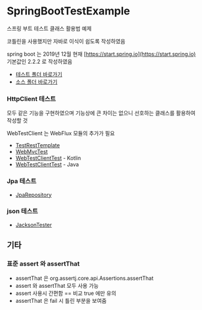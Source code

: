 # SpringBootTestExample
스프링 부트 테스트 클래스 활용법 예제 

코틀린을 사용했지만 자바로 이식이 쉽도록 작성하였음

spring boot 는 2019년 12월 현재 [https://start.spring.io](https://start.spring.io) 기본값인 2.2.2 로 작성하였음

- [테스트 폴더 바로가기](https://github.com/rudty/SpringBootTestExample/tree/master/src/test/kotlin/org/rudtyz/tests)  
- [소스 폴더 바로가기](https://github.com/rudty/SpringBootTestExample/tree/master/src/main/kotlin/org/rudtyz/tests)

### HttpClient 테스트 
모두 같은 기능을 구현하였으며 기능상에 큰 차이는 없으니 선호하는 클래스를 활용하여 작성할 것 
 
WebTestClient 는 WebFlux 모듈의 추가가 필요 
- [TestRestTemplate](https://github.com/rudty/SpringBootTestExample/blob/master/src/test/kotlin/org/rudtyz/tests/webclient/TestRestTemplateTest.kt)
- [WebMvcTest](https://github.com/rudty/SpringBootTestExample/blob/master/src/test/kotlin/org/rudtyz/tests/webclient/WebMvcTest.kt)
- [WebTestClientTest](https://github.com/rudty/SpringBootTestExample/blob/master/src/test/kotlin/org/rudtyz/tests/webclient/WebTestClientTest1.kt) - Kotlin
- [WebTestClientTest](https://github.com/rudty/SpringBootTestExample/blob/master/src/test/kotlin/org/rudtyz/tests/webclient/WebTestClientTest2.java) - Java

### Jpa 테스트
- [JpaRepository](https://github.com/rudty/SpringBootTestExample/tree/master/src/test/kotlin/org/rudtyz/tests/jpa)

### json 테스트
- [JacksonTester](https://github.com/rudty/SpringBootTestExample/blob/master/src/test/kotlin/org/rudtyz/tests/json/JsonTest.kt)

## 기타 
### 표준 assert 와 assertThat
- assertThat 은 org.assertj.core.api.Assertions.assertThat
- assert 와 assertThat 모두 사용 가능 
- assert 사용시 간편함 == 비교 true 에만 유의 
- assertThat 은 fail 시 틀린 부분을 보여줌

